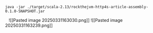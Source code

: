 
```shell
java -jar ./target/scala-2.13/rockthejvm-http4s-article-assembly-0.1.0-SNAPSHOT.jar
```
 
 ![[Pasted image 20250331163030.png]]
![[Pasted image 20250331163239.png]]